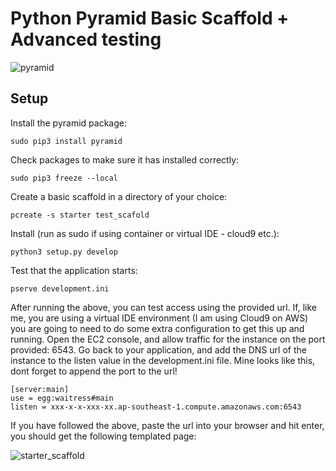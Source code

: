 # Python Pyramid Basic Scaffold + Advanced testing

![pyramid](https://s3-ap-southeast-1.amazonaws.com/python-pyramid/pyramid.jpg)

## Setup

Install the pyramid package:

```
sudo pip3 install pyramid
```

Check packages to make sure it has installed correctly:

```
sudo pip3 freeze --local
```

Create a basic scaffold in a directory of your choice:

```
pcreate -s starter test_scafold
```

Install (run as sudo if using container or virtual IDE - cloud9 etc.):

```
python3 setup.py develop
```

Test that the application starts:

```
pserve development.ini
```

After running the above, you can test access using the provided url. 
If, like me, you are using a virtual IDE environment (I am using Cloud9 on AWS) you are going to need to do some extra configuration to get this up and running. 
Open the EC2 console, and allow traffic for the instance on the port provided: 6543.
Go back to your application, and add the DNS url of the instance to the listen value in the development.ini file. 
Mine looks like this, dont forget to append the port to the url!

```
[server:main]
use = egg:waitress#main
listen = xxx-x-x-xxx-xx.ap-southeast-1.compute.amazonaws.com:6543

```

If you have followed the above, paste the url into your browser and hit enter, you should get the following templated page:

![starter_scaffold](https://s3-ap-southeast-1.amazonaws.com/python-pyramid/pyramid_starter_scaffold.PNG)